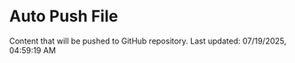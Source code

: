# Auto Push File

Content that will be pushed to GitHub repository.
Last updated: 07/19/2025, 04:59:19 AM